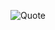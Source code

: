 ![Quote](https://github-readme-quotes-bay.vercel.app/quote?theme=vue-dark&animation=default&layout=churchill&font=Redressed&quoteType=random&quotesUrl=https://github.com/Adr01dos/Adr01dos/blob/main/quotes)

<!--
**Adr01dos/Adr01dos** is a ✨ _special_ ✨ repository because its `README.md` (this file) appears on your GitHub profile.

Here are some ideas to get you started:

- 🔭 I’m currently working on ...
- 🌱 I’m currently learning ...
- 👯 I’m looking to collaborate on ...
- 🤔 I’m looking for help with ...
- 💬 Ask me about ...
- 📫 How to reach me: ...
- 😄 Pronouns: ...
- ⚡ Fun fact: ...
-->
